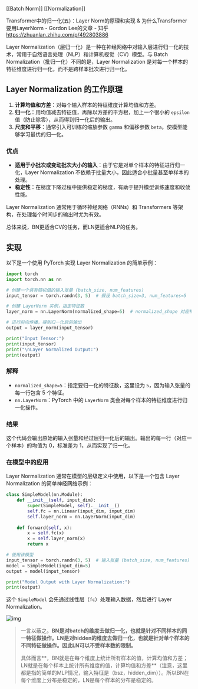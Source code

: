 [[Batch Norm]]
[[Normalization]]

Transformer中的归一化(五)：Layer Norm的原理和实现 & 为什么Transformer要用LayerNorm - Gordon Lee的文章 - 知乎
https://zhuanlan.zhihu.com/p/492803886

Layer Normalization（层归一化）是一种在神经网络中对输入层进行归一化的技术，常用于自然语言处理（NLP）和计算机视觉（CV）模型。与 Batch Normalization（批归一化）不同的是，Layer Normalization 是对每一个样本的特征维度进行归一化，而不是跨样本批次进行归一化。

## Layer Normalization 的工作原理
1. **计算均值和方差**：对每个输入样本的特征维度计算均值和方差。
2. **归一化**：用均值减去特征值，再除以方差的平方根，加上一个很小的 `epsilon` 值（防止除零），从而得到归一化后的输出。
3. **尺度和平移**：通常引入可训练的缩放参数 `gamma` 和偏移参数 `beta`，使模型能够学习最优的归一化。



### 优点

- **适用于小批次或变动批次大小的输入**：由于它是对单个样本的特征进行归一化，Layer Normalization 不依赖于批量大小，因此适合小批量甚至单样本的处理。
- **稳定性**：在梯度下降过程中提供稳定的梯度，有助于提升模型训练速度和收敛性能。

Layer Normalization 通常用于循环神经网络（RNNs）和 Transformers 等架构，在处理每个时间步的输出时尤为有效。

总体来说，BN更适合CV的任务，而LN更适合NLP的任务。



## 实现

以下是一个使用 PyTorch 实现 Layer Normalization 的简单示例：

```python
import torch
import torch.nn as nn

# 创建一个具有随机值的输入张量 (batch_size, num_features)
input_tensor = torch.randn(3, 5)  # 假设 batch_size=3, num_features=5

# 创建 LayerNorm 实例，指定特征数
layer_norm = nn.LayerNorm(normalized_shape=5)  # normalized_shape 对应特征维度的大小

# 进行前向传播，得到归一化后的输出
output = layer_norm(input_tensor)

print("Input Tensor:")
print(input_tensor)
print("\nLayer Normalized Output:")
print(output)
```

### 解释
- `normalized_shape=5`：指定要归一化的特征数，这里设为 `5`，因为输入张量的每一行包含 5 个特征。
- `nn.LayerNorm`：PyTorch 中的 `LayerNorm` 类会对每个样本的特征维度进行归一化操作。

### 结果
这个代码会输出原始的输入张量和经过层归一化后的输出。输出的每一行（对应一个样本）的均值为 0，标准差为 1，从而实现了归一化。

### 在模型中的应用
Layer Normalization 通常在模型的层级定义中使用，以下是一个包含 Layer Normalization 的简单神经网络示例：

```python
class SimpleModel(nn.Module):
    def __init__(self, input_dim):
        super(SimpleModel, self).__init__()
        self.fc = nn.Linear(input_dim, input_dim)
        self.layer_norm = nn.LayerNorm(input_dim)
    
    def forward(self, x):
        x = self.fc(x)
        x = self.layer_norm(x)
        return x

# 使用该模型
input_tensor = torch.randn(3, 5)  # 输入张量 (batch_size, num_features)
model = SimpleModel(input_dim=5)
output = model(input_tensor)

print("Model Output with Layer Normalization:")
print(output)
```

这个 `SimpleModel` 会先通过线性层（`fc`）处理输入数据，然后进行 Layer Normalization。





![img](https://pic4.zhimg.com/v2-6d444305489675100aef96293cc3a34d_r.jpg)

> 一言以蔽之。**BN是对batch的维度去做归一化，也就是针对不同样本的同一特征做操作。LN是对hidden的维度去做归一化，也就是针对单个样本的不同特征做操作。**因此**LN可以不受样本数的限制。**
>
> 具体而言**，BN就是在每个维度上统计所有样本的值，计算均值和方差；LN就是在每个样本上统计所有维度的值，计算均值和方差**（注意，这里都是指的简单的MLP情况，输入特征是（bsz，hidden_dim））。所以BN在每个维度上分布是稳定的，LN是每个样本的分布是稳定的。

